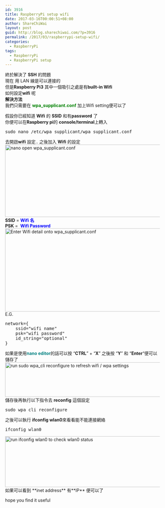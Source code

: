 ```yaml
---
id: 3916
title: RaspberryPi setup wifi
date: 2017-03-16T00:00:51+08:00
author: ShareChiWai
layout: post
guid: http://blog.sharechiwai.com/?p=3916
permalink: /2017/03/raspberrypi-setup-wifi/
categories:
  - RaspberryPi
tags:
  - RaspberryPi
  - RaspberryPi setup
---
```

終於解決了 **SSH** 的問題  
現在 用 LAN 線是可以連接的  
但是**Raspberry Pi3** 其中一個吸引之處是有**built-in Wifi**  
如何設定**wifi** 呢  
**解決方法**  
我們只需要在 <span style="color: #008000;"><strong>wpa_supplicant.conf</strong></span> 加上Wifi setting便可以了

假設你已經知道 **Wifi** 的 **SSID** 和有**password** 了  
你便可以在**Raspberry pi**的 **console/terminal**上轉入

<pre>sudo nano /etc/wpa_supplicant/wpa_supplicant.conf
</pre>

去開啟**wifi** 設定.. 之後加入 **Wifi** 的設定  
<img class="alignnone size-full wp-image-3920" src="https://i0.wp.com/blog.sharechiwai.com/wp-content/uploads/2017/03/nano-wpa_supplicant.png?resize=625%2C235" alt="nano open wpa_supplicant.conf" width="625" height="235" srcset="https://i0.wp.com/blog.sharechiwai.com/wp-content/uploads/2017/03/nano-wpa_supplicant.png?w=671 671w, https://i0.wp.com/blog.sharechiwai.com/wp-content/uploads/2017/03/nano-wpa_supplicant.png?resize=300%2C113 300w, https://i0.wp.com/blog.sharechiwai.com/wp-content/uploads/2017/03/nano-wpa_supplicant.png?resize=624%2C234 624w" sizes="(max-width: 625px) 100vw, 625px" data-recalc-dims="1" />  
**SSID** = <span style="color: #0000ff;"><strong>Wifi 名</strong></span>  
**PSK** =  <span style="color: #0000ff;"><strong>Wifi Password</strong></span>  
<img class="alignnone size-large wp-image-3919" src="https://i0.wp.com/blog.sharechiwai.com/wp-content/uploads/2017/03/pi-wifi-detail.png?resize=625%2C270" alt="Enter Wifi detail onto wpa_supplicant.conf" width="625" height="270" srcset="https://i0.wp.com/blog.sharechiwai.com/wp-content/uploads/2017/03/pi-wifi-detail.png?resize=1024%2C443 1024w, https://i0.wp.com/blog.sharechiwai.com/wp-content/uploads/2017/03/pi-wifi-detail.png?resize=300%2C130 300w, https://i0.wp.com/blog.sharechiwai.com/wp-content/uploads/2017/03/pi-wifi-detail.png?resize=768%2C332 768w, https://i0.wp.com/blog.sharechiwai.com/wp-content/uploads/2017/03/pi-wifi-detail.png?resize=624%2C270 624w, https://i0.wp.com/blog.sharechiwai.com/wp-content/uploads/2017/03/pi-wifi-detail.png?w=1283 1283w" sizes="(max-width: 625px) 100vw, 625px" data-recalc-dims="1" />  
E.G.

<pre>network={
    ssid="wifi name"
    psk="wifi password"
    id_string="optional"
}
</pre>

如果是使用<span style="color: #008080;"><strong>nano editor</strong></span>的話可以按 &#8220;**CTRL**&#8221; + &#8220;**X**&#8221; 之後按 &#8220;**Y**&#8221; 和 &#8220;**Enter**&#8220;便可以儲存了  
<img class="alignnone size-full wp-image-3918" src="https://i1.wp.com/blog.sharechiwai.com/wp-content/uploads/2017/03/sudo-wpa_cli-reconfigure.png?resize=625%2C112" alt="run sudo wpa_cli reconfigure to refresh wifi / wpa settings" width="625" height="112" srcset="https://i1.wp.com/blog.sharechiwai.com/wp-content/uploads/2017/03/sudo-wpa_cli-reconfigure.png?w=889 889w, https://i1.wp.com/blog.sharechiwai.com/wp-content/uploads/2017/03/sudo-wpa_cli-reconfigure.png?resize=300%2C54 300w, https://i1.wp.com/blog.sharechiwai.com/wp-content/uploads/2017/03/sudo-wpa_cli-reconfigure.png?resize=768%2C138 768w, https://i1.wp.com/blog.sharechiwai.com/wp-content/uploads/2017/03/sudo-wpa_cli-reconfigure.png?resize=624%2C112 624w" sizes="(max-width: 625px) 100vw, 625px" data-recalc-dims="1" />  
儲存後再執行以下指令去 **reconfig** 這個設定

<pre>sudo wpa_cli reconfigure
</pre>

之後可以執行 **ifconfig wlan0**來看看能不能連接網絡

<pre>ifconfig wlan0
</pre>

<img class="alignnone size-large wp-image-3917" src="https://i1.wp.com/blog.sharechiwai.com/wp-content/uploads/2017/03/ifconfig-wlan0.png?resize=625%2C165" alt="run ifconfig wlan0 to check wlan0 status" width="625" height="165" srcset="https://i1.wp.com/blog.sharechiwai.com/wp-content/uploads/2017/03/ifconfig-wlan0.png?resize=1024%2C270 1024w, https://i1.wp.com/blog.sharechiwai.com/wp-content/uploads/2017/03/ifconfig-wlan0.png?resize=300%2C79 300w, https://i1.wp.com/blog.sharechiwai.com/wp-content/uploads/2017/03/ifconfig-wlan0.png?resize=768%2C203 768w, https://i1.wp.com/blog.sharechiwai.com/wp-content/uploads/2017/03/ifconfig-wlan0.png?resize=624%2C165 624w, https://i1.wp.com/blog.sharechiwai.com/wp-content/uploads/2017/03/ifconfig-wlan0.png?w=1330 1330w, https://i1.wp.com/blog.sharechiwai.com/wp-content/uploads/2017/03/ifconfig-wlan0.png?w=1250 1250w" sizes="(max-width: 625px) 100vw, 625px" data-recalc-dims="1" />  
如果可以看到 **inet address** 有**IP** 便可以了

hope you find it useful